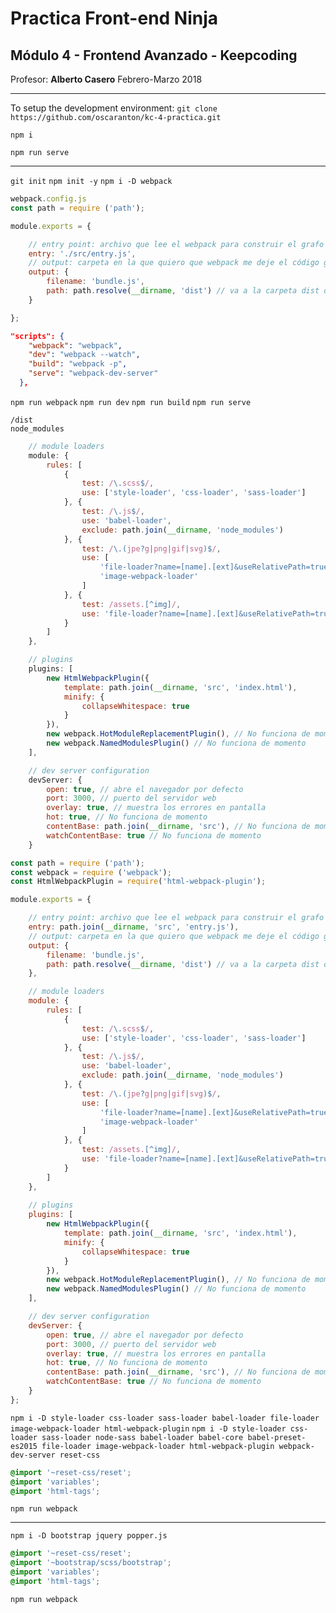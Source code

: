 # Practica Front-end Ninja
## Módulo 4 - Frontend Avanzado - Keepcoding
Profesor: **Alberto Casero**
Febrero-Marzo 2018
****

To setup the development environment:
`git clone https://github.com/oscaranton/kc-4-practica.git`

`npm i`

`npm run serve`

****

`git init`
`npm init -y`
`npm i -D webpack`

```js
webpack.config.js
const path = require ('path');

module.exports = {

    // entry point: archivo que lee el webpack para construir el grafo de dependencias
    entry: './src/entry.js',
    // output: carpeta en la que quiero que webpack me deje el código generado
    output: {
        filename: 'bundle.js',
        path: path.resolve(__dirname, 'dist') // va a la carpeta dist del directorio actual
    }

};
```

```json
"scripts": {
    "webpack": "webpack",
    "dev": "webpack --watch",
    "build": "webpack -p",
    "serve": "webpack-dev-server"
  },
```

`npm run webpack` `npm run dev` `npm run build` `npm run serve`

```git
/dist
node_modules
```

```js
    // module loaders
    module: {
        rules: [
            {
                test: /\.scss$/,
                use: ['style-loader', 'css-loader', 'sass-loader']
            }, {
                test: /\.js$/,
                use: 'babel-loader',
                exclude: path.join(__dirname, 'node_modules')
            }, {
                test: /\.(jpe?g|png|gif|svg)$/,
                use: [
                    'file-loader?name=[name].[ext]&useRelativePath=true',
                    'image-webpack-loader'
                ]
            }, {
                test: /assets.[^img]/,
                use: 'file-loader?name=[name].[ext]&useRelativePath=true'
            }
        ]
    },
```

```js
	// plugins 
    plugins: [
        new HtmlWebpackPlugin({
            template: path.join(__dirname, 'src', 'index.html'),
            minify: {
                collapseWhitespace: true
            }
        }),
        new webpack.HotModuleReplacementPlugin(), // No funciona de momento
        new webpack.NamedModulesPlugin() // No funciona de momento
    ],
```

```js
	// dev server configuration
    devServer: {
        open: true, // abre el navegador por defecto
        port: 3000, // puerto del servidor web
        overlay: true, // muestra los errores en pantalla
        hot: true, // No funciona de momento
        contentBase: path.join(__dirname, 'src'), // No funciona de momento
        watchContentBase: true // No funciona de momento
    }
```

```js
const path = require ('path');
const webpack = require ('webpack');
const HtmlWebpackPlugin = require('html-webpack-plugin');

module.exports = {

    // entry point: archivo que lee el webpack para construir el grafo de dependencias
    entry: path.join(__dirname, 'src', 'entry.js'),
    // output: carpeta en la que quiero que webpack me deje el código generado
    output: {
        filename: 'bundle.js',
        path: path.resolve(__dirname, 'dist') // va a la carpeta dist del directorio actual mediante el método path
    },

    // module loaders
    module: {
        rules: [
            {
                test: /\.scss$/,
                use: ['style-loader', 'css-loader', 'sass-loader']
            }, {
                test: /\.js$/,
                use: 'babel-loader',
                exclude: path.join(__dirname, 'node_modules')
            }, {
                test: /\.(jpe?g|png|gif|svg)$/,
                use: [
                    'file-loader?name=[name].[ext]&useRelativePath=true',
                    'image-webpack-loader'
                ]
            }, {
                test: /assets.[^img]/,
                use: 'file-loader?name=[name].[ext]&useRelativePath=true'
            }
        ]
    },
    
    // plugins
    plugins: [
        new HtmlWebpackPlugin({
            template: path.join(__dirname, 'src', 'index.html'),
            minify: {
                collapseWhitespace: true
            }
        }),
        new webpack.HotModuleReplacementPlugin(), // No funciona de momento
        new webpack.NamedModulesPlugin() // No funciona de momento
    ],

    // dev server configuration
    devServer: {
        open: true, // abre el navegador por defecto
        port: 3000, // puerto del servidor web
        overlay: true, // muestra los errores en pantalla
        hot: true, // No funciona de momento
        contentBase: path.join(__dirname, 'src'), // No funciona de momento
        watchContentBase: true // No funciona de momento
    }
};
```
`npm i -D style-loader css-loader sass-loader babel-loader file-loader image-webpack-loader html-webpack-plugin`
`npm i -D style-loader css-loader sass-loader node-sass babel-loader babel-core babel-preset-es2015 file-loader image-webpack-loader html-webpack-plugin webpack-dev-server reset-css`

```css
@import '~reset-css/reset';
@import 'variables';
@import 'html-tags';
```

`npm run webpack`

****

`npm i -D bootstrap jquery popper.js`

```css
@import '~reset-css/reset';
@import '~bootstrap/scss/bootstrap';
@import 'variables';
@import 'html-tags';
```

`npm run webpack`
